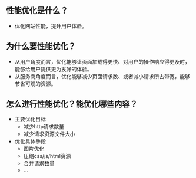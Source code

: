 ## 性能优化是什么？
* 优化网站性能，提升用户体验。
## 为什么要性能优化？
* 从用户角度而言，优化能够让页面加载得更快、对用户的操作响应得更及时，能够给用户提供更为友好的体验。 
* 从服务商角度而言，优化能够减少页面请求数、或者减小请求所占带宽，能够节省可观的资源。
## 怎么进行性能优化？能优化哪些内容？
* 主要优化目标
  * 减少http请求数量
  * 减少请求资源文件大小
* 优化具体手段
  * 图片优化
  * 压缩css/js/html资源
  * 合并请求数量
  * ...
  